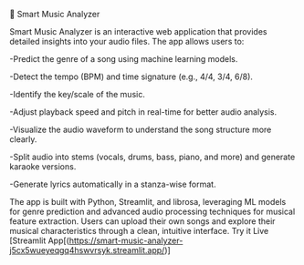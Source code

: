 🎵 Smart Music Analyzer

Smart Music Analyzer is an interactive web application that provides detailed insights into your audio files. The app allows users to:

-Predict the genre of a song using machine learning models.

-Detect the tempo (BPM) and time signature (e.g., 4/4, 3/4, 6/8).

-Identify the key/scale of the music.

-Adjust playback speed and pitch in real-time for better audio analysis.

-Visualize the audio waveform to understand the song structure more clearly.

-Split audio into stems (vocals, drums, bass, piano, and more) and generate karaoke versions.

-Generate lyrics automatically in a stanza-wise format.

The app is built with Python, Streamlit, and librosa, leveraging ML models for genre prediction and advanced audio processing techniques for musical feature extraction. Users can upload their own songs and explore their musical characteristics through a clean, intuitive interface.
 Try it Live
[Streamlit App[(https://smart-music-analyzer-j5cx5wueyeqgq4hswvrsyk.streamlit.app/)]

